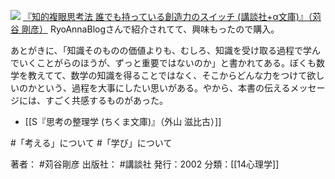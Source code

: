 
[![](https://images-fe.ssl-images-amazon.com/images/I/51ki33R%2BGqL._SL160_.jpg)](http://www.amazon.co.jp/exec/obidos/ASIN/4062566109/choiyaki81-22/ref=nosim)
[『知的複眼思考法 誰でも持っている創造力のスイッチ (講談社+α文庫)』（苅谷 剛彦）](http://www.amazon.co.jp/exec/obidos/ASIN/4062566109/choiyaki81-22/ref=nosim)
RyoAnnaBlogさんで紹介されてて、興味もったので購入。

あとがきに、「知識そのものの価値よりも、むしろ、知識を受け取る過程で学んでいくことがらのほうが、ずっと重要ではないのか」と書かれてある。ぼくも数学を教えてて、数学の知識を得ることではなく、そこからどんな力をつけて欲しいのかという、過程を大事にしたい思いがある。やから、本書の伝えるメッセージには、すごく共感するものがあった。

- [[S『思考の整理学 (ちくま文庫)』（外山 滋比古）]]

#「考える」について #「学び」について 

著者： #苅谷剛彦
出版社： #講談社
発行：2002
分類：[[14心理学]]

